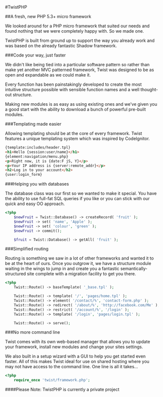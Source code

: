 #TwistPHP

##A fresh, new PHP 5.3+ micro framework

We looked around for a PHP micro framework that suited our needs and found nothing that we were completely happy with. So we made one.

TwistPHP is built from ground up to support the way you already work and was based on the already fantastic Shadow framework.

###Code your way, just faster

We didn't like being tied into a particular software pattern so rather than make yet another MVC patterned framework, Twist was designed to be as open and expandable as we could make it.

Every function has been painstakingly developed to create the most intuitive structure possible with sensible function names and a well thought-out structure.

Making new modules is as easy as using existing ones and we've given you a good start with the ability to download a bunch of powerful pre-built modules.

###Templating made easier

Allowing templating should be at the core of every framework. Twist features a unique templating system which was inspired by CodeIgnitor.

```html
{template:includes/header.tpl}
<h1>Hello {session:user/name}</h1>
{element:navigation/menu.php}
<p>Right now, it is {date:F jS, Y}</p>
<p>Your IP address is {server:remote_addr}</p>
<h2>Log in to your account</h2>
{user:login_form}
```

###Helping you with databases

The database class was our first so we wanted to make it special. You have the ability to use full-fat SQL queries if you like or you can stick with our quick and easy OO approach.

```php
<?php
	$newFruit = Twist::Database() -> createRecord( 'fruit' );
	$newFruit -> set( 'name', 'Apple' );
	$newFruit -> set( 'colour', 'green' );
	$newFruit -> commit();

	$fruit = Twist::Database() -> getAll( 'fruit' );
```

###Simplified routing

Routing is something we saw in a lot of other frameworks and wanted it to be at the heart of ours. Once you outgrow it, we have a structure module waiting in the wings to jump in and create you a fantastic semantically-structured site complete with a migration facility to get you there.

```php
<?php
	Twist::Route() -> baseTemplate( '_base.tpl' );

	Twist::Route() -> template( '/', 'pages/home.tpl' );
	Twist::Route() -> element( '/contact/%', 'contact-form.php' );
	Twist::Route() -> redirect( '/about/%', 'http://facebook.com/Me' );
	Twist::Route() -> restrict( '/account/%', '/login' );
	Twist::Route() -> template( '/login', 'pages/login.tpl' );

	Twist::Route() -> serve();
```

###No more command line

Twist comes with its own web-based manager that allows you to update your framework, install new modules and change your sites settings.

We also built in a setup wizard with a GUI to help you get started even faster. All of this makes Twist ideal for use on shared hosting where you may not have access to the command line.
One line is all it takes...

```php
<?php
    require_once 'twist/framework.php';
```

####Please Note:
TwistPHP is currently a private project
